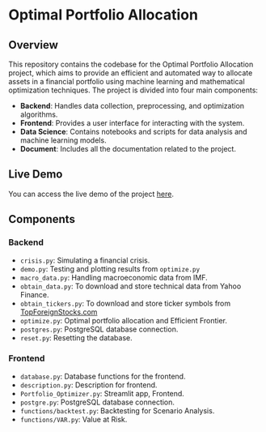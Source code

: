 # Optimal Portfolio Allocation

## Overview

This repository contains the codebase for the Optimal Portfolio Allocation project, which aims to provide an efficient and automated way to allocate assets in a financial portfolio using machine learning and mathematical optimization techniques. The project is divided into four main components:

- **Backend**: Handles data collection, preprocessing, and optimization algorithms.
- **Frontend**: Provides a user interface for interacting with the system.
- **Data Science**: Contains notebooks and scripts for data analysis and machine learning models.
- **Document**: Includes all the documentation related to the project.

## Live Demo

You can access the live demo of the project [here](https://vrsbfyp.me/).

## Components

### Backend

- `crisis.py`: Simulating a financial crisis.
- `demo.py`: Testing and plotting results from `optimize.py`
- `macro_data.py`: Handling macroeconomic data from IMF.
- `obtain_data.py`: To download and store technical data from Yahoo Finance.
- `obtain_tickers.py`: To download and store ticker symbols from [TopForeignStocks.com](https://topforeignstocks.com/listed-companies-lists/the-complete-list-of-listed-companies-in-singapore/)
- `optimize.py`: Optimal portfolio allocation and Efficient Frontier.
- `postgres.py`: PostgreSQL database connection.
- `reset.py`: Resetting the database.

### Frontend

- `database.py`: Database functions for the frontend.
- `description.py`: Description for frontend.
- `Portfolio_Optimizer.py`: Streamlit app, Frontend.
- `postgre.py`: PostgreSQL database connection.
- `functions/backtest.py`: Backtesting for Scenario Analysis.
- `functions/VAR.py`: Value at Risk.